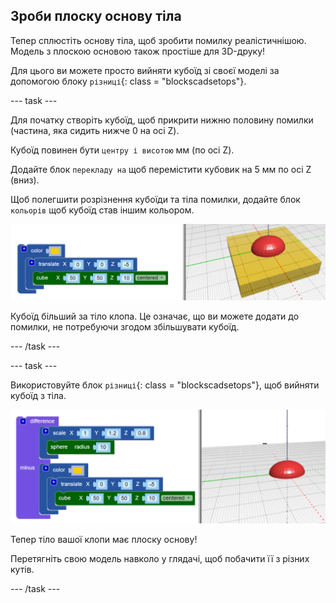 ## Зроби плоску основу тіла

Тепер сплюстіть основу тіла, щоб зробити помилку реалістичнішою. Модель з плоскою основою також простіше для 3D-друку!

Для цього ви можете просто вийняти кубоїд зі своєї моделі за допомогою блоку `різниці`{: class = "blockscadsetops"}.

--- task ---

Для початку створіть кубоїд, щоб прикрити нижню половину помилки (частина, яка сидить нижче 0 на осі Z).

Кубоїд повинен бути `центру і висотою` мм (по осі Z).

Додайте блок `перекладу на` щоб перемістити кубовик на 5 мм по осі Z (вниз).

Щоб полегшити розрізнення кубоїди та тіла помилки, додайте блок `кольорів` щоб кубоїд став іншим кольором.

![знімок екрана](images/bug-body-cuboid.png)

Кубоїд більший за тіло клопа. Це означає, що ви можете додати до помилки, не потребуючи згодом збільшувати кубоїд.

--- /task ---

--- task ---

Використовуйте блок `різниці`{: class = "blockscadsetops"}, щоб вийняти кубоїд з тіла.

![знімок екрана](images/bug-difference.png)

Тепер тіло вашої клопи має плоску основу!

Перетягніть свою модель навколо у глядачі, щоб побачити її з різних кутів.

--- /task ---



  

